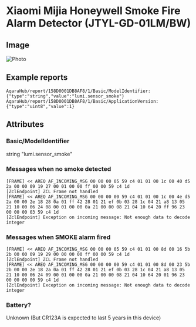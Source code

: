 # Xiaomi Mijia Honeywell Smoke Fire Alarm Detector  (JTYL-GD-01LM/BW)
## Image
![Photo](https://xiaomi-mi.com/uploads/CatalogueImage/xiaomi-mijia-honeywell-smoke-detector-white-02_15675_1499415883.jpg)
## Example reports
```
AqaraHub/report/158D0001DB8AF8/1/Basic/ModelIdentifier: {"type":"string","value":"lumi.sensor_smoke"}
AqaraHub/report/158D0001DB8AF8/1/Basic/ApplicationVersion: {"type":"uint8","value":1}
```
## Attributes
### Basic/ModelIdentifier
string "lumi.sensor_smoke"
### Messages when no smoke detected
```
[FRAME] << AREQ AF_INCOMING_MSG 00 00 00 05 59 c4 01 01 00 1c 00 40 d5 2a 00 00 09 19 27 00 01 00 00 ff 00 00 59 c4 1d
[ZclEndpoint] ZCL Frame not handled
[FRAME] << AREQ AF_INCOMING_MSG 00 00 00 00 59 c4 01 01 00 1c 00 4e d5 2a 00 00 2e 18 28 0a 01 ff 42 28 01 21 ef 0b 03 28 1c 04 21 a8 13 05 21 10 00 06 24 08 00 01 00 00 0a 21 00 00 08 21 04 10 64 20 ff 96 23 00 00 00 03 59 c4 1d
[ZclEndpoint] Exception on incoming message: Not enough data to decode integer
```
### Messages when SMOKE alarm fired
```
[FRAME] << AREQ AF_INCOMING_MSG 00 00 00 05 59 c4 01 01 00 8d 00 16 5b 2b 00 00 09 19 29 00 00 00 00 ff 00 00 59 c4 1d
[ZclEndpoint] ZCL Frame not handled
[FRAME] << AREQ AF_INCOMING_MSG 00 00 00 00 59 c4 01 01 00 8d 00 23 5b 2b 00 00 2e 18 2a 0a 01 ff 42 28 01 21 ef 0b 03 28 1c 04 21 a8 13 05 21 10 00 06 24 09 00 01 00 00 0a 21 00 00 08 21 04 10 64 20 01 96 23 00 00 00 00 59 c4 1d
[ZclEndpoint] Exception on incoming message: Not enough data to decode integer
```
### Battery?
Unknown (But CR123A is expected to last 5 years in this device)
